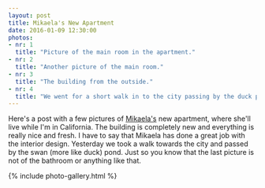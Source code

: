 ```yaml
---
layout: post
title: Mikaela's New Apartment
date: 2016-01-09 12:30:00
photos:
- nr: 1
  title: "Picture of the main room in the apartment."
- nr: 2
  title: "Another picture of the main room."
- nr: 3
  title: "The building from the outside."
- nr: 4
  title: "We went for a short walk in to the city passing by the duck pond with hundreds of ducks."
---
```


Here's a post with a few pictures of [Mikaela's](https://www.facebook.com/mikaela.blom?fref=ts) new apartment, where she'll live while I'm in California. The building is completely new and everything is really nice and fresh. I have to say that Mikaela has done a great job with the interior design. Yesterday we took a walk towards the city and passed by the swan (more like duck) pond. Just so you know that the last picture is not of the bathroom or anything like that. 

{% include photo-gallery.html %}
